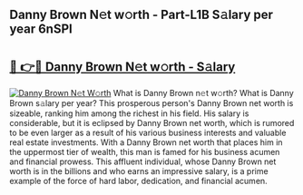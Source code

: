 ## Danny Brown N𝚎t w𝚘rth - Part-L1B S𝚊lary per year 6nSPI

# <h2><a href="http://gc021fx.nevu.top/?p=Danny+Brown">🔗 👉🔴 Danny Brown N𝚎t w𝚘rth - S𝚊lary</a></h2>

[![Danny Brown N𝚎t W𝚘rth](https://i.imgur.com/Oavwk0R.jpeg)](http://gc021fx.nevu.top/?p=Danny+Brown)
What is Danny Brown n𝚎t w𝚘rth? What is Danny Brown s𝚊lary per year?
This prosperous person's Danny Brown net worth is sizeable, ranking him among the richest in his field. His salary is considerable, but it is eclipsed by Danny Brown net worth, which is rumored to be even larger as a result of his various business interests and valuable real estate investments. With a Danny Brown net worth that places him in the uppermost tier of wealth, this man is famed for his business acumen and financial prowess. This affluent individual, whose Danny Brown net worth is in the billions and who earns an impressive salary, is a prime example of the force of hard labor, dedication, and financial acumen.
